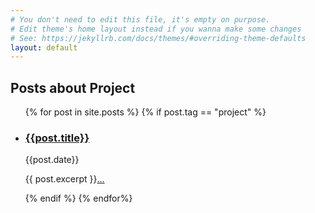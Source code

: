 ```yaml
---
# You don't need to edit this file, it's empty on purpose.
# Edit theme's home layout instead if you wanna make some changes
# See: https://jekyllrb.com/docs/themes/#overriding-theme-defaults
layout: default
---
```

<main class="page-content" aria-label="Content">
    <div class="home">
        <h2 class="page-heading">Posts about Project</h2>
        <ul class="post-list">
            {% for post in site.posts %}
            {% if post.tag == "project" %}
            <li>
                <h3><a class="post-link" href="{{site.baseurl}}{{post.url}}">{{post.title}}</a></h3>
                <span class="post-meta">{{post.date}}</span>
                <div class="summary"><p>{{ post.excerpt }}<a href="{{site.baseurl}}{{post.url}}">...</a></p></div>
            </li>
            {% endif %}
            {% endfor%}
        </ul>
    </div>
</main>